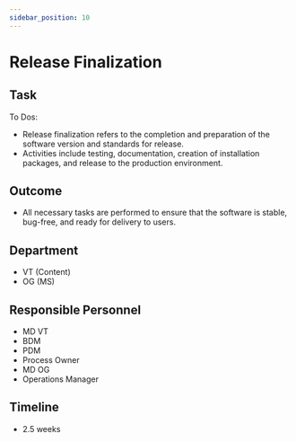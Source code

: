 ```yaml
---
sidebar_position: 10
---
```


# Release Finalization

## Task

To Dos:

- Release finalization refers to the completion and preparation of the software version and standards for release.
- Activities include testing, documentation, creation of installation packages, and release to the production environment.

## Outcome

- All necessary tasks are performed to ensure that the software is stable, bug-free, and ready for delivery to users.

## Department

- VT (Content)
- OG (MS)

## Responsible Personnel

- MD VT
- BDM
- PDM
- Process Owner
- MD OG
- Operations Manager

## Timeline

- 2.5 weeks

